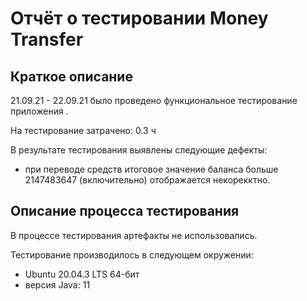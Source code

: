 # Отчёт о тестировании Money Transfer

## Краткое описание

21.09.21 - 22.09.21 было проведено функциональное тестирование приложения .

На тестирование затрачено: 0.3 ч

В результате тестирования выявлены следующие дефекты:
* при переводе средств итоговое значение баланса больше 2147483647 (включительно) отображается некорекктно.
## Описание процесса тестирования

В процессе тестирования артефакты не использовались.



Тестирование производилось в следующем окружении:
* Ubuntu 20.04.3 LTS 64-бит
* версия Java: 11

